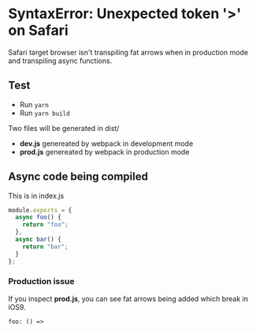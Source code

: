 # SyntaxError: Unexpected token '>' on Safari

Safari target browser isn't transpiling fat arrows when in production mode and transpiling async functions.

## Test

* Run `yarn`
* Run `yarn build`

Two files will be generated in dist/

* **dev.js** genereated by webpack in development mode
* **prod.js** genereated by webpack in production mode

## Async code being compiled

This is in index.js

```js
module.exports = {
  async foo() {
    return "foo";
  },
  async bar() {
    return "bar";
  }
};
```

### Production issue

If you inspect **prod.js**, you can see fat arrows being added which break in iOS9.

`foo: () =>`
